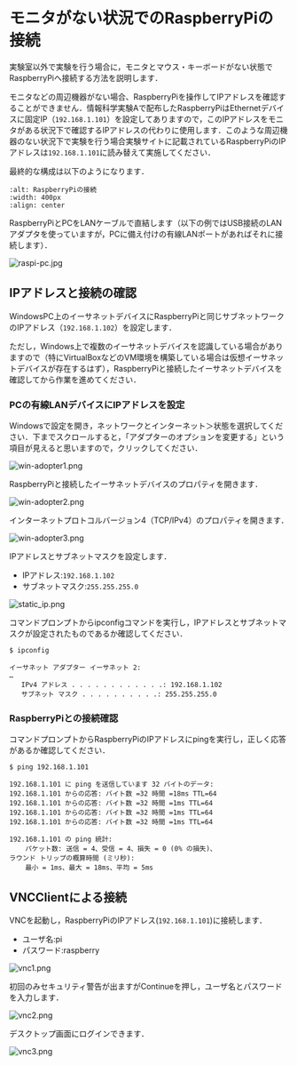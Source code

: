 # モニタがない状況でのRaspberryPiの接続

実験室以外で実験を行う場合に，モニタとマウス・キーボードがない状態でRaspberryPiへ接続する方法を説明します．

モニタなどの周辺機器がない場合、RaspberryPiを操作してIPアドレスを確認することができません．情報科学実験Aで配布したRaspberryPiはEthernetデバイスに固定IP（`192.168.1.101`）を設定してありますので，このIPアドレスをモニタがある状況下で確認するIPアドレスの代わりに使用します．このような周辺機器のない状況下で実験を行う場合実験サイトに記載されているRaspberryPiのIPアドレスは`192.168.1.101`に読み替えて実施してください．

最終的な構成は以下のようになります．

```{image} ../../../images/part1/part1_1/non_monitor_configration.png
:alt: RaspberryPiの接続
:width: 400px
:align: center
```

RaspberryPiとPCをLANケーブルで直結します（以下の例ではUSB接続のLANアダプタを使っていますが，PCに備え付けの有線LANポートがあればそれに接続します）．

![raspi-pc.jpg](../../../images/part1/part1_1/raspi-pc.jpg)

## IPアドレスと接続の確認

WindowsPC上のイーサネットデバイスにRaspberryPiと同じサブネットワークのIPアドレス（`192.168.1.102`）を設定します．

ただし，Windows上で複数のイーサネットデバイスを認識している場合がありますので（特にVirtualBoxなどのVM環境を構築している場合は仮想イーサネットデバイスが存在するはず），RaspberryPiと接続したイーサネットデバイスを確認してから作業を進めてください．

### PCの有線LANデバイスにIPアドレスを設定

Windowsで設定を開き，ネットワークとインターネット＞状態を選択してください．下までスクロールすると，「アダプターのオプションを変更する」という項目が見えると思いますので，クリックしてください．

![win-adopter1.png](../../../images/part1/part1_1/win-adopter1.png)

RaspberryPiと接続したイーサネットデバイスのプロパティを開きます．

![win-adopter2.png](../../../images/part1/part1_1/win-adopter2.png)

インターネットプロトコルバージョン4（TCP/IPv4）のプロパティを開きます．

![win-adopter3.png](../../../images/part1/part1_1/win-adopter3.png)

IPアドレスとサブネットマスクを設定します．

- IPアドレス:`192.168.1.102`
- サブネットマスク:`255.255.255.0`

![static_ip.png](../../../images/part1/part1_1/static_ip.png)

コマンドプロンプトからipconfigコマンドを実行し，IPアドレスとサブネットマスクが設定されたものであるか確認してください．

```shell
$ ipconfig

イーサネット アダプター イーサネット 2:
…
   IPv4 アドレス . . . . . . . . . . . .: 192.168.1.102
   サブネット マスク . . . . . . . . . .: 255.255.255.0
```

### RaspberryPiとの接続確認

コマンドプロンプトからRaspberryPiのIPアドレスにpingを実行し，正しく応答があるか確認してください．

```shell
$ ping 192.168.1.101

192.168.1.101 に ping を送信しています 32 バイトのデータ:
192.168.1.101 からの応答: バイト数 =32 時間 =18ms TTL=64
192.168.1.101 からの応答: バイト数 =32 時間 =1ms TTL=64
192.168.1.101 からの応答: バイト数 =32 時間 =1ms TTL=64
192.168.1.101 からの応答: バイト数 =32 時間 =1ms TTL=64

192.168.1.101 の ping 統計:
    パケット数: 送信 = 4、受信 = 4、損失 = 0 (0% の損失)、
ラウンド トリップの概算時間 (ミリ秒):
    最小 = 1ms、最大 = 18ms、平均 = 5ms
```

## VNCClientによる接続

VNCを起動し，RaspberryPiのIPアドレス(`192.168.1.101`)に接続します．

- ユーザ名:pi
- パスワード:raspberry

![vnc1.png](../../../images/part1/part1_1/vnc1.png)

初回のみセキュリティ警告が出ますがContinueを押し，ユーザ名とパスワードを入力します．

![vnc2.png](../../../images/part1/part1_1/vnc2.png)

デスクトップ画面にログインできます．

![vnc3.png](../../../images/part1/part1_1/vnc3.png)
